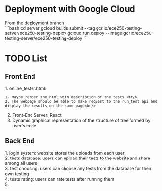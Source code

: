 <h1>Deployment with Google Cloud</h1>
From the deployment branch <br>
```bash
cd server
gcloud builds submit --tag gcr.io/ece250-testing-server/ece250-testing-deploy
gcloud run deploy --image gcr.io/ece250-testing-server/ece250-testing-deploy
```


<h1> TODO List </h1>
<h2> Front End </h2>
1. online_tester.html: <br/>

    1. Maybe render the html with description of the tests <br/>
    2. The webpage should be able to make request to the run_test api and display the results on the same page<br/>
2. Front-End Server: React<br/>
3. Dynamic graphical representation of the structure of tree formed by user's code<br/>

<h2> Back End </h2>
1. login system: website stores the uploads from each user<br/>
2. tests database: users can upload their tests to the website and share among all users<br/>
3. test choosing: users can choose any tests from the database for their own testing<br/>
4. tests rating: users can rate tests after running them<br/>
5. 
